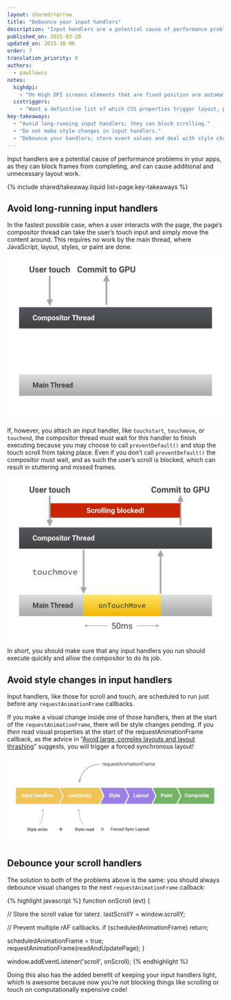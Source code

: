 ```yaml
---
layout: shared/narrow
title: "Debounce your input handlers"
description: "Input handlers are a potential cause of performance problems in your apps, as they can block frames from completing, and can cause additional and unnecessary layout work."
published_on: 2015-03-20
updated_on: 2015-10-06
order: 7
translation_priority: 0
authors:
  - paullewis
notes:
  highdpi:
    - "On High DPI screens elements that are fixed position are automatically promoted to their own compositor layer. This is not the case on low DPI devices because the promotion changes text rendering from subpixel to grayscale, and layer promotion needs to be done manually."
  csstriggers:
    - "Want a definitive list of which CSS properties trigger layout, paint, or composite? Check out <a href='http://csstriggers.com/'>CSS Triggers</a>."
key-takeaways:
  - "Avoid long-running input handlers; they can block scrolling."
  - "Do not make style changes in input handlers."
  - "Debounce your handlers; store event values and deal with style changes in the next requestAnimationFrame callback."
---
```


<p class="intro">
Input handlers are a potential cause of performance problems in your apps, as they can block frames from completing, and can cause additional and unnecessary layout work.
</p>



{% include shared/takeaway.liquid list=page.key-takeaways %}

## Avoid long-running input handlers

In the fastest possible case, when a user interacts with the page, the page’s compositor thread can take the user’s touch input and simply move the content around. This requires no work by the main thread, where JavaScript, layout, styles, or paint are done.

<img src="images/debounce-your-input-handlers/compositor-scroll.jpg" alt="Lightweight scrolling; compositor only.">

If, however, you attach an input handler, like `touchstart`, `touchmove`, or `touchend`, the compositor thread must wait for this handler to finish executing because you may choose to call `preventDefault()` and stop the touch scroll from taking place. Even if you don’t call `preventDefault()` the compositor must wait, and as such the user’s scroll is blocked, which can result in stuttering and missed frames.

<img src="images/debounce-your-input-handlers/ontouchmove.jpg" alt="Heavy scrolling; compositor is blocked on JavaScript.">

In short, you should make sure that any input handlers you run should execute quickly and allow the compositor to do its job.

## Avoid style changes in input handlers

Input handlers, like those for scroll and touch, are scheduled to run just before any `requestAnimationFrame` callbacks.

If you make a visual change inside one of those handlers, then at the start of the `requestAnimationFrame`, there will be style changes pending. If you _then_ read visual properties at the start of the requestAnimationFrame callback, as the advice in “[Avoid large, complex layouts and layout thrashing](avoid-large-complex-layouts-and-layout-thrashing)” suggests, you will trigger a forced synchronous layout!

<img src="images/debounce-your-input-handlers/frame-with-input.jpg" alt="Heavy scrolling; compositor is blocked on JavaScript.">

## Debounce your scroll handlers

The solution to both of the problems above is the same: you should always debounce visual changes to the next `requestAnimationFrame` callback:

{% highlight javascript %}
function onScroll (evt) {

  // Store the scroll value for laterz.
  lastScrollY = window.scrollY;

  // Prevent multiple rAF callbacks.
  if (scheduledAnimationFrame)
    return;

  scheduledAnimationFrame = true;
  requestAnimationFrame(readAndUpdatePage);
}

window.addEventListener('scroll', onScroll);
{% endhighlight %}

Doing this also has the added benefit of keeping your input handlers light, which is awesome because now you’re not blocking things like scrolling or touch on computationally expensive code!
